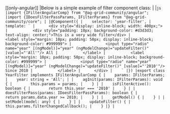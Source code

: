 [[only-angular]]
|Below is a simple example of filter component class:
|
|```js
|import {IFilterAngularComp} from "@ag-grid-community/angular";
|import {IDoesFilterPassParams, IFilterParams} from "@ag-grid-community/core";
|
|@Component({
|    selector: 'year-filter',
|    template: `
|      <div style="display: inline-block; width: 400px;">
|           <div style="padding: 10px; background-color: #d3d3d3; text-align: center;">This is a very wide filter</div>
|           <label style="margin: 10px; padding: 50px; display: inline-block; background-color: #999999">
|               <input type="radio" name="year" [(ngModel)]="year" (ngModelChange)="updateFilter()" [value]="'All'"/> All
|           </label>
|           <label style="margin: 10px; padding: 50px; display: inline-block; background-color: #999999">
|               <input type="radio" name="year" [(ngModel)]="year" (ngModelChange)="updateFilter()" [value]="'2010'"/> Since 2010
|           </label>
|      </div>
|    `
|})
|export class YearFilter implements IFilterAngularComp {
|    params: IFilterParams;
|    year: string = 'All';
|
|    agInit(params: IFilterParams): void {
|        this.params = params;
|    }
|
|    isFilterActive(): boolean {
|        return this.year === '2010'
|    }
|
|    doesFilterPass(params: IDoesFilterPassParams): boolean {
|        return params.data.year >= 2010;
|    }
|
|    getModel() {
|    }
|
|    setModel(model: any) {
|    }
|
|    updateFilter() {
|        this.params.filterChangedCallback();
|    }
|}
|```
